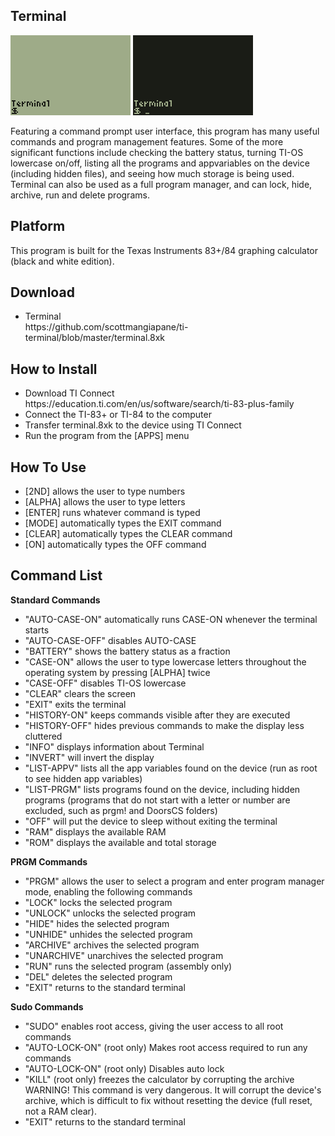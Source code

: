 ## Terminal

<img src="screenshot-1.gif" width="192">
<img src="screenshot-2.gif" width="192">

Featuring a command prompt user interface, this program has many useful commands and program management features. Some of the more significant functions include checking the battery status, turning TI-OS lowercase on/off, listing all the programs and appvariables on the device (including hidden files), and seeing how much storage is being used. Terminal can also be used as a full program manager, and can lock, hide, archive, run and delete programs.

## Platform

This program is built for the Texas Instruments 83+/84 graphing calculator (black and white edition).

## Download

<ul>
<li>Terminal<br>https://github.com/scottmangiapane/ti-terminal/blob/master/terminal.8xk</li>
</ul>

## How to Install

<ul>
<li>Download TI Connect<br>https://education.ti.com/en/us/software/search/ti-83-plus-family</li>
<li>Connect the TI-83+ or TI-84 to the computer</li>
<li>Transfer terminal.8xk to the device using TI Connect</li>
<li>Run the program from the [APPS] menu</li>
</ul>

## How To Use

<ul>
<li>[2ND] allows the user to type numbers</li>
<li>[ALPHA] allows the user to type letters</li>
<li>[ENTER] runs whatever command is typed</li>
<li>[MODE] automatically types the EXIT command</li>
<li>[CLEAR] automatically types the CLEAR command</li>
<li>[ON] automatically types the OFF command</li>
</ul>

## Command List

**Standard Commands**

<ul>
<li>"AUTO-CASE-ON" automatically runs CASE-ON whenever the terminal starts</li>
<li>"AUTO-CASE-OFF" disables AUTO-CASE</li>
<li>"BATTERY" shows the battery status as a fraction</li>
<li>"CASE-ON" allows the user to type lowercase letters throughout the operating system by pressing [ALPHA] twice</li>
<li>"CASE-OFF" disables TI-OS lowercase</li>
<li>"CLEAR" clears the screen</li>
<li>"EXIT" exits the terminal</li>
<li>"HISTORY-ON" keeps commands visible after they are executed</li>
<li>"HISTORY-OFF" hides previous commands to make the display less cluttered</li>
<li>"INFO" displays information about Terminal</li>
<li>"INVERT" will invert the display</li>
<li>"LIST-APPV" lists all the app variables found on the device (run as root to see hidden app variables)</li>
<li>"LIST-PRGM" lists programs found on the device, including hidden programs (programs that do not start with a letter or number are excluded, such as prgm! and DoorsCS folders)</li>
<li>"OFF" will put the device to sleep without exiting the terminal</li>
<li>"RAM" displays the available RAM</li>
<li>"ROM" displays the available and total storage</li>
</ul>

**PRGM Commands**
<ul>
<li>"PRGM" allows the user to select a program and enter program manager mode, enabling the following commands</li>
<li>"LOCK" locks the selected program</li>
<li>"UNLOCK" unlocks the selected program</li>
<li>"HIDE" hides the selected program</li>
<li>"UNHIDE" unhides the selected program</li>
<li>"ARCHIVE" archives the selected program</li>
<li>"UNARCHIVE" unarchives the selected program</li>
<li>"RUN" runs the selected program (assembly only)</li>
<li>"DEL" deletes the selected program</li>
<li>"EXIT" returns to the standard terminal</li>
</ul>

**Sudo Commands**
<ul>
<li>"SUDO" enables root access, giving the user access to all root commands</li>
<li>"AUTO-LOCK-ON" (root only) Makes root access required to run any commands</li>
<li>"AUTO-LOCK-ON" (root only) Disables auto lock</li>
<li>"KILL" (root only) freezes the calculator by corrupting the archive<br>WARNING! This command is very dangerous. It will corrupt the device's archive, which is difficult to fix without resetting the device (full reset, not a RAM clear).</li>
<li>"EXIT" returns to the standard terminal</li>
</ul>

